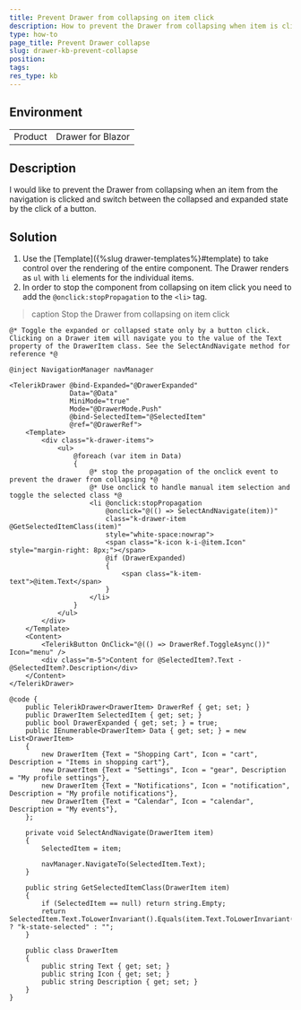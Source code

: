 ```yaml
---
title: Prevent Drawer from collapsing on item click
description: How to prevent the Drawer from collapsing when item is clicked.
type: how-to
page_title: Prevent Drawer collapse
slug: drawer-kb-prevent-collapse
position:
tags:
res_type: kb
---
```


## Environment
<table>
	<tbody>
		<tr>
			<td>Product</td>
			<td>Drawer for Blazor</td>
		</tr>
	</tbody>
</table>


## Description

I would like to prevent the Drawer from collapsing when an item from the navigation is clicked and switch between the collapsed and expanded state by the click of a button.


## Solution

1. Use the [Template]({%slug drawer-templates%}#template) to take control over the rendering of the entire component. The Drawer renders as `ul` with `li` elements for the individual items.
2. In order to stop the component from collapsing on item click you need to add the `@onclick:stopPropagation` to the `<li>` tag.

>caption Stop the Drawer from collapsing on item click

````CSHTML
@* Toggle the expanded or collapsed state only by a button click. Clicking on a Drawer item will navigate you to the value of the Text property of the DrawerItem class. See the SelectAndNavigate method for reference *@

@inject NavigationManager navManager

<TelerikDrawer @bind-Expanded="@DrawerExpanded"
               Data="@Data"
               MiniMode="true"
               Mode="@DrawerMode.Push"
               @bind-SelectedItem="@SelectedItem"
               @ref="@DrawerRef">
    <Template>
        <div class="k-drawer-items">
            <ul>
                @foreach (var item in Data)
                {
                    @* stop the propagation of the onclick event to prevent the drawer from collapsing *@
                    @* Use onclick to handle manual item selection and toggle the selected class *@
                    <li @onclick:stopPropagation
                        @onclick="@(() => SelectAndNavigate(item))"
                        class="k-drawer-item @GetSelectedItemClass(item)"
                        style="white-space:nowrap">
                        <span class="k-icon k-i-@item.Icon" style="margin-right: 8px;"></span>
                        @if (DrawerExpanded)
                        {
                            <span class="k-item-text">@item.Text</span>
                        }
                    </li>
                }
            </ul>
        </div>
    </Template>
    <Content>
        <TelerikButton OnClick="@(() => DrawerRef.ToggleAsync())" Icon="menu" />
        <div class="m-5">Content for @SelectedItem?.Text - @SelectedItem?.Description</div>
    </Content>
</TelerikDrawer>

@code {
    public TelerikDrawer<DrawerItem> DrawerRef { get; set; }
    public DrawerItem SelectedItem { get; set; }
    public bool DrawerExpanded { get; set; } = true;
    public IEnumerable<DrawerItem> Data { get; set; } = new List<DrawerItem>
    {
        new DrawerItem {Text = "Shopping Cart", Icon = "cart", Description = "Items in shopping cart"},
        new DrawerItem {Text = "Settings", Icon = "gear", Description = "My profile settings"},
        new DrawerItem {Text = "Notifications", Icon = "notification", Description = "My profile notifications"},
        new DrawerItem {Text = "Calendar", Icon = "calendar", Description = "My events"},
    };

    private void SelectAndNavigate(DrawerItem item)
    {
        SelectedItem = item;

        navManager.NavigateTo(SelectedItem.Text);
    }

    public string GetSelectedItemClass(DrawerItem item)
    {
        if (SelectedItem == null) return string.Empty;
        return SelectedItem.Text.ToLowerInvariant().Equals(item.Text.ToLowerInvariant()) ? "k-state-selected" : "";
    }

    public class DrawerItem
    {
        public string Text { get; set; }
        public string Icon { get; set; }
        public string Description { get; set; }
    }
}
````

